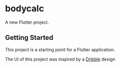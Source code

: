 # bodycalc

A new Flutter project.

## Getting Started

This project is a starting point for a Flutter application.

The UI of this project was inspired by a <a href="https://dribbble.com/shots/4585382-Simple-BMI-Calculator">Dribble</a> design
